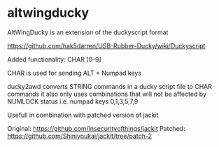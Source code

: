 # altwingducky

AltWingDucky is an extension of the duckyscript format

https://github.com/hak5darren/USB-Rubber-Ducky/wiki/Duckyscript


Added functionality:
CHAR [0-9]

CHAR is used for sending ALT + Numpad keys

ducky2awd converts STRING commands in a ducky script file to CHAR commands
it also only uses combinations that will not be affected by NUMLOCK status i.e. numpad keys 0,1,3,5,7,9

Usefull in combination with patched version of jackit

Original: https://github.com/insecurityofthings/jackit
Patched: https://github.com/Shiniyoukai/jackit/tree/patch-2
